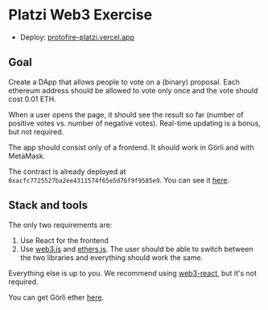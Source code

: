 # Platzi Web3 Exercise

- Deploy: [protofire-platzi.vercel.app](https://protofire-platzi.vercel.app)

## Goal

Create a DApp that allows people to vote on a (binary) proposal. Each ethereum address should be allowed to vote only once and the vote should cost 0.01 ETH.

When a user opens the page, it should see the result so far (number of positive votes vs. number of negative votes). Real-time updating is a bonus, but not required.

The app should consist only of a frontend. It should work in Görli and with MetaMask.

The contract is already deployed at `0xacfc7725527ba2ee4311574f65e5d76f9f9585e9`. You can see it [here](https://goerli.etherscan.io/address/0xacfc7725527ba2ee4311574f65e5d76f9f9585e9#code).


## Stack and tools

The only two requirements are:
1. Use React for the frontend
2. Use [web3.js](https://web3js.readthedocs.io/) and [ethers.js](https://docs.ethers.io/). The user should be able to switch between the two libraries and everything should work the same.

Everything else is up to you. We recommend using [web3-react](https://github.com/NoahZinsmeister/web3-react), but it's not required.

You can get Görli ether [here](https://faucet.paradigm.xyz/).
